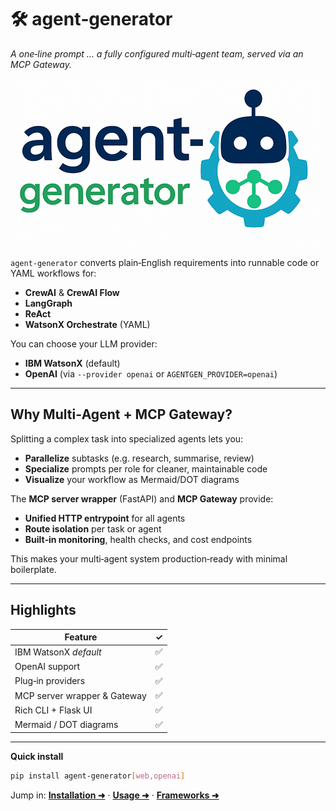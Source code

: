 
# 🛠️ agent‑generator 

*A one‑line prompt … a fully configured multi‑agent team, served via an MCP Gateway.*


![logo](images/logo.png)


`agent‑generator` converts plain‑English requirements into runnable code or YAML workflows for:

- **CrewAI** & **CrewAI Flow**  
- **LangGraph**  
- **ReAct**  
- **WatsonX Orchestrate** (YAML)

You can choose your LLM provider:

- **IBM WatsonX** (default)  
- **OpenAI** (via `--provider openai` or `AGENTGEN_PROVIDER=openai`)

---

## Why Multi‑Agent + MCP Gateway?

Splitting a complex task into specialized agents lets you:

- **Parallelize** subtasks (e.g. research, summarise, review)  
- **Specialize** prompts per role for cleaner, maintainable code  
- **Visualize** your workflow as Mermaid/DOT diagrams  

The **MCP server wrapper** (FastAPI) and **MCP Gateway** provide:

- **Unified HTTP entrypoint** for all agents  
- **Route isolation** per task or agent  
- **Built‑in monitoring**, health checks, and cost endpoints  

This makes your multi‑agent system production‑ready with minimal boilerplate.

---

## Highlights

| Feature                         | ✓   |
|---------------------------------|-----|
| IBM WatsonX *default*           | ✅  |
| OpenAI support                  | ✅  |
| Plug‑in providers               | ✅  |
| MCP server wrapper & Gateway    | ✅  |
| Rich CLI + Flask UI             | ✅  |
| Mermaid / DOT diagrams          | ✅  |

---

<div class="admonition tip">
<strong>Quick install</strong>

```bash
pip install agent-generator[web,openai]
```

</div>

Jump in: **[Installation ➜](installation.md)** · **[Usage ➜](usage.md)** · **[Frameworks ➜](frameworks.md)**










